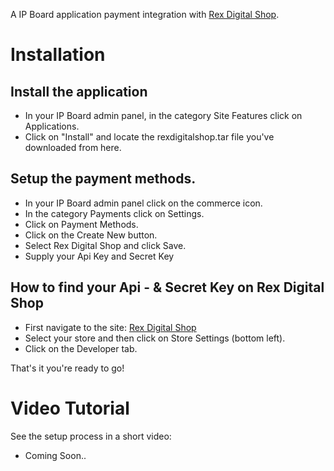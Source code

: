 A IP Board application payment integration with [Rex Digital Shop](https://shop.rexdigital.group).

# Installation
## Install the application
- In your IP Board admin panel, in the category Site Features click on Applications.
- Click on "Install" and locate the rexdigitalshop.tar file you've downloaded from here.

## Setup the payment methods.
- In your IP Board admin panel click on the commerce icon.
- In the category Payments click on Settings.
- Click on Payment Methods.
- Click on the Create New button.
- Select Rex Digital Shop and click Save.
- Supply your Api Key and Secret Key

## How to find your Api - & Secret Key on Rex Digital Shop
- First navigate to the site: [Rex Digital Shop](https://shop.rexdigital.group/merchant)
- Select your store and then click on Store Settings (bottom left).
- Click on the Developer tab.

That's it you're ready to go!

# Video Tutorial
See the setup process in a short video:
- Coming Soon..
